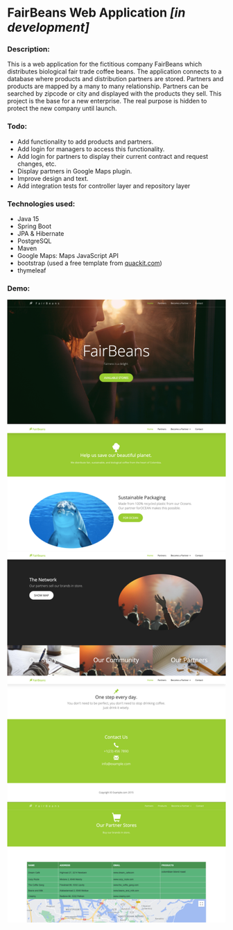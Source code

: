 # FairBeans Web Application *[in development]*

### Description:
This is a web application for the fictitious company FairBeans which distributes biological fair trade coffee beans.
The application connects to a database where products and distribution partners are stored. Partners and products are mapped by a many to many relationship. Partners can be searched by zipcode or city and displayed with the products they sell. This project is the base for a new enterprise. The real purpose is hidden to protect the new company until launch.

### Todo:
* Add functionality to add products and partners.
* Add login for managers to access this functionality.
* Add login for partners to display their current contract and request changes, etc.
* Display partners in Google Maps plugin.
* Improve design and text.
* Add integration tests for controller layer and repository layer

### Technologies used:
* Java 15
* Spring Boot
* JPA & Hibernate
* PostgreSQL
* Maven
* Google Maps: Maps JavaScript API
* bootstrap (used a free template from [quackit.com](https://www.quackit.com/html/templates/))
* thymeleaf


### Demo:
![demo image](/src/main/resources/static/images/home-demo-1.png)
![demo image](/src/main/resources/static/images/home-demo-2.png)
![demo image](/src/main/resources/static/images/home-demo-3.png)
![demo image](src/main/resources/static/images/home-demo-4.png)
![demo image](/src/main/resources/static/images/partners-demo.png)
